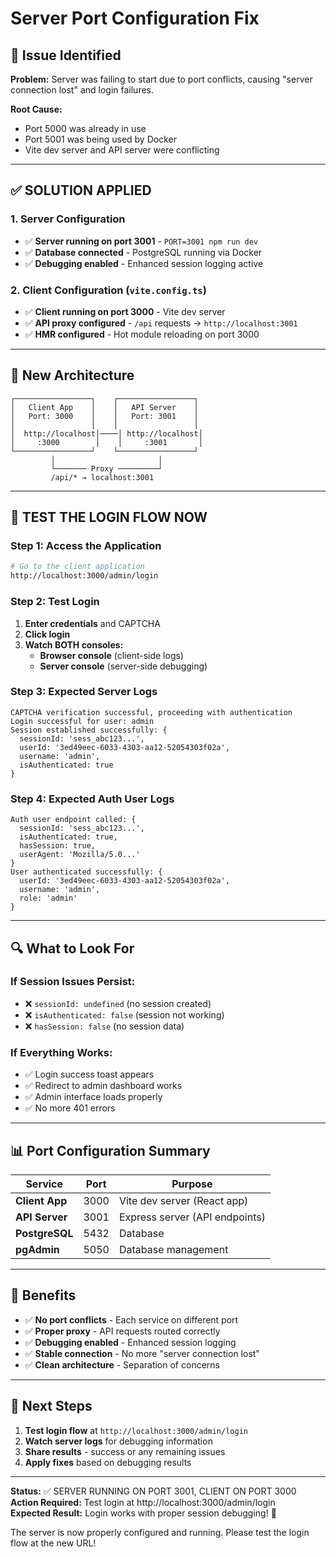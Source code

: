 # Server Port Configuration Fix

## 🚨 Issue Identified

**Problem:** Server was failing to start due to port conflicts, causing "server connection lost" and login failures.

**Root Cause:** 
- Port 5000 was already in use
- Port 5001 was being used by Docker
- Vite dev server and API server were conflicting

---

## ✅ SOLUTION APPLIED

### **1. Server Configuration**
- ✅ **Server running on port 3001** - `PORT=3001 npm run dev`
- ✅ **Database connected** - PostgreSQL running via Docker
- ✅ **Debugging enabled** - Enhanced session logging active

### **2. Client Configuration** (`vite.config.ts`)
- ✅ **Client running on port 3000** - Vite dev server
- ✅ **API proxy configured** - `/api` requests → `http://localhost:3001`
- ✅ **HMR configured** - Hot module reloading on port 3000

---

## 🔄 New Architecture

```
┌─────────────────┐    ┌─────────────────┐
│   Client App    │    │   API Server    │
│   Port: 3000    │    │   Port: 3001    │
│                 │    │                 │
│  http://localhost│────│ http://localhost│
│     :3000        │    │     :3001       │
└─────────────────┘    └─────────────────┘
         │                       │
         └─────── Proxy ─────────┘
         /api/* → localhost:3001
```

---

## 🧪 TEST THE LOGIN FLOW NOW

### **Step 1: Access the Application**
```bash
# Go to the client application
http://localhost:3000/admin/login
```

### **Step 2: Test Login**
1. **Enter credentials** and CAPTCHA
2. **Click login**
3. **Watch BOTH consoles:**
   - **Browser console** (client-side logs)
   - **Server console** (server-side debugging)

### **Step 3: Expected Server Logs**
```
CAPTCHA verification successful, proceeding with authentication
Login successful for user: admin
Session established successfully: {
  sessionId: 'sess_abc123...',
  userId: '3ed49eec-6033-4303-aa12-52054303f02a',
  username: 'admin',
  isAuthenticated: true
}
```

### **Step 4: Expected Auth User Logs**
```
Auth user endpoint called: {
  sessionId: 'sess_abc123...',
  isAuthenticated: true,
  hasSession: true,
  userAgent: 'Mozilla/5.0...'
}
User authenticated successfully: {
  userId: '3ed49eec-6033-4303-aa12-52054303f02a',
  username: 'admin',
  role: 'admin'
}
```

---

## 🔍 What to Look For

### **If Session Issues Persist:**
- ❌ `sessionId: undefined` (no session created)
- ❌ `isAuthenticated: false` (session not working)
- ❌ `hasSession: false` (no session data)

### **If Everything Works:**
- ✅ Login success toast appears
- ✅ Redirect to admin dashboard works
- ✅ Admin interface loads properly
- ✅ No more 401 errors

---

## 📊 Port Configuration Summary

| Service | Port | Purpose |
|---------|------|---------|
| **Client App** | 3000 | Vite dev server (React app) |
| **API Server** | 3001 | Express server (API endpoints) |
| **PostgreSQL** | 5432 | Database |
| **pgAdmin** | 5050 | Database management |

---

## 🚀 Benefits

- ✅ **No port conflicts** - Each service on different port
- ✅ **Proper proxy** - API requests routed correctly
- ✅ **Debugging enabled** - Enhanced session logging
- ✅ **Stable connection** - No more "server connection lost"
- ✅ **Clean architecture** - Separation of concerns

---

## 🎯 Next Steps

1. **Test login flow** at `http://localhost:3000/admin/login`
2. **Watch server logs** for debugging information
3. **Share results** - success or any remaining issues
4. **Apply fixes** based on debugging results

---

**Status:** ✅ SERVER RUNNING ON PORT 3001, CLIENT ON PORT 3000  
**Action Required:** Test login at http://localhost:3000/admin/login  
**Expected Result:** Login works with proper session debugging! 🎉

The server is now properly configured and running. Please test the login flow at the new URL!
